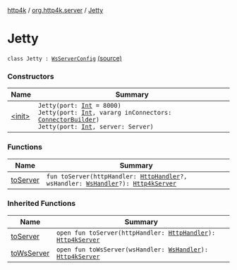 [http4k](../../index.md) / [org.http4k.server](../index.md) / [Jetty](./index.md)

# Jetty

`class Jetty : `[`WsServerConfig`](../-ws-server-config/index.md) [(source)](https://github.com/http4k/http4k/blob/master/http4k-server-jetty/src/main/kotlin/org/http4k/server/jetty.kt#L21)

### Constructors

| Name | Summary |
|---|---|
| [&lt;init&gt;](-init-.md) | `Jetty(port: `[`Int`](https://kotlinlang.org/api/latest/jvm/stdlib/kotlin/-int/index.html)` = 8000)`<br>`Jetty(port: `[`Int`](https://kotlinlang.org/api/latest/jvm/stdlib/kotlin/-int/index.html)`, vararg inConnectors: `[`ConnectorBuilder`](../-connector-builder.md)`)`<br>`Jetty(port: `[`Int`](https://kotlinlang.org/api/latest/jvm/stdlib/kotlin/-int/index.html)`, server: Server)` |

### Functions

| Name | Summary |
|---|---|
| [toServer](to-server.md) | `fun toServer(httpHandler: `[`HttpHandler`](../../org.http4k.core/-http-handler.md)`?, wsHandler: `[`WsHandler`](../../org.http4k.websocket/-ws-handler.md)`?): `[`Http4kServer`](../-http4k-server/index.md) |

### Inherited Functions

| Name | Summary |
|---|---|
| [toServer](../-ws-server-config/to-server.md) | `open fun toServer(httpHandler: `[`HttpHandler`](../../org.http4k.core/-http-handler.md)`): `[`Http4kServer`](../-http4k-server/index.md) |
| [toWsServer](../-ws-server-config/to-ws-server.md) | `open fun toWsServer(wsHandler: `[`WsHandler`](../../org.http4k.websocket/-ws-handler.md)`): `[`Http4kServer`](../-http4k-server/index.md) |
